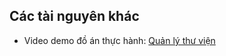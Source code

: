 ## Các tài nguyên khác

* Video demo đồ án thực hành: [Quản lý thư viện](https://youtu.be/lhAOjpu5I5Q)
